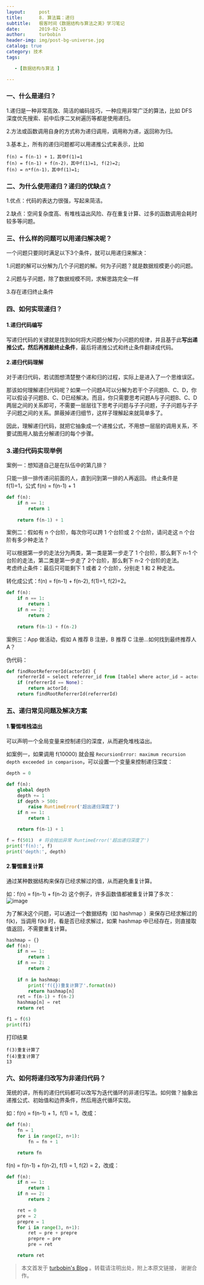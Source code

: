 ```yaml
---
layout:     post
title:      8. 算法篇：递归
subtitle:   极客时间《数据结构与算法之美》学习笔记
date:       2019-02-15
author:     turbobin
header-img: img/post-bg-universe.jpg
catalog: true
category: 技术
tags:

   - [数据结构与算法 ]

---
```


### 一、什么是递归？

1.递归是一种非常高效、简洁的编码技巧，一种应用非常广泛的算法，比如 DFS 深度优先搜索、前中后序二叉树遍历等都是使用递归。

2.方法或函数调用自身的方式称为递归调用，调用称为递，返回称为归。

3.基本上，所有的递归问题都可以用递推公式来表示，比如

```
f(n) = f(n-1) + 1，其中f(1)=1  
f(n) = f(n-1) + f(n-2)，其中f(1)=1, f(2)=2;  
f(n) = n*f(n-1)，其中f(1)=1;  
```


### 二、为什么使用递归？递归的优缺点？

1.优点：代码的表达力很强，写起来简洁。

2.缺点：空间复杂度高、有堆栈溢出风险、存在重复计算、过多的函数调用会耗时较多等问题。

### 三、什么样的问题可以用递归解决呢？

一个问题只要同时满足以下3个条件，就可以用递归来解决：

1.问题的解可以分解为几个子问题的解。何为子问题？就是数据规模更小的问题。

2.问题与子问题，除了数据规模不同，求解思路完全一样

3.存在递归终止条件

### 四、如何实现递归？

#### 1.递归代码编写
写递归代码的关键就是找到如何将大问题分解为小问题的规律，并且基于此**写出递推公式，然后再推敲终止条件**，最后将递推公式和终止条件翻译成代码。

#### 2.递归代码理解
对于递归代码，若试图想清楚整个递和归的过程，实际上是进入了一个思维误区。

那该如何理解递归代码呢？如果一个问题A可以分解为若干个子问题B、C、D，你可以假设子问题B、C、D已经解决。而且，你只需要思考问题A与子问题B、C、D两层之间的关系即可，不需要一层层往下思考子问题与子子问题，子子问题与子子子问题之间的关系。屏蔽掉递归细节，这样子理解起来就简单多了。

因此，理解递归代码，就把它抽象成一个递推公式，不用想一层层的调用关系，不要试图用人脑去分解递归的每个步骤。

### 3.递归代码实现举例
案例一：想知道自己是在队伍中的第几排？

只能一排一排传递问前面的人，直到问到第一排的人再返回。
终止条件是 f(1)=1，公式 f(n) = f(n-1) + 1
```python
def f(n):
    if n == 1:
        return 1
        
    return f(n-1) + 1
```
案例二：假如有 n 个台阶，每次你可以跨 1 个台阶或 2 个台阶，请问走这 n 个台阶有多少种走法？

可以根据第一步的走法分为两类，第一类是第一步走了 1 个台阶，那么剩下 n-1 个台阶的走法，第二类是第一步走了 2个台阶，那么剩下 n-2 个台阶的走法。  
考虑终止条件：最后只可能剩下 1 或者 2 个台阶，分别走 1 和 2 种走法。

转化成公式：f(n) = f(n-1) + f(n-2), f(1)=1, f(2)=2。
```python
def f(n):
    if n == 1:
        return 1
    if n == 2:
        return 2
        
    return f(n-1) + f(n-2)
```

案例三：App 做活动，假如 A 推荐 B 注册，B 推荐 C 注册...如何找到最终推荐人 A？

伪代码：
```python
def findRootReferrerId(actorId) {
    referrerId = select referrer_id from [table] where actor_id = actorId
    if (referrerId == None)：
        return actorId;
    return findRootReferrerId(referrerId)

```

### 五、递归常见问题及解决方案

#### 1.警惕堆栈溢出
可以声明一个全局变量来控制递归的深度，从而避免堆栈溢出。

如案例一，如果调用 f(10000) 就会报
`RecursionError: maximum recursion depth exceeded in comparison`，可以设置一个变量来控制递归深度：
```python
depth = 0

def f(n):
	global depth
	depth += 1
	if depth > 500:
		raise RuntimeError('超出递归深度了')
	if n == 1:
		return 1

	return f(n-1) + 1

f = f(501)  # 将会抛出异常 RuntimeError('超出递归深度了')
print('f(n):', f)
print('depth:', depth)
```


#### 2.警惕重复计算
通过某种数据结构来保存已经求解过的值，从而避免重复计算。

如：f(n) = f(n-1) + f(n-2) 这个例子，许多函数值都被重复计算了多次：
![image](https://static001.geekbang.org/resource/image/e7/bf/e7e778994e90265344f6ac9da39e01bf.jpg)

为了解决这个问题，可以通过一个数据结构（如 hashmap ）来保存已经求解过的 f(k)，当调用 f(k) 时，看是否已经求解过，如果 hashmap 中已经存在，则直接取值返回，不需要重复计算。

```python
hashmap = {}
def f(n):
    if n == 1:
        return 1
    if n == 2:
        return 2
    
    if n in hashmap:
        print('f({})重复计算了'.format(n))
        return hashmap[n]
    ret = f(n-1) + f(n-2)
    hashmap[n] = ret
    return ret

f1 = f(6)
print(f1)
```
打印结果
```
f(3)重复计算了
f(4)重复计算了
13
```
### 六、如何将递归改写为非递归代码？

笼统的讲，所有的递归代码都可以改写为迭代循环的非递归写法。如何做？抽象出递推公式、初始值和边界条件，然后用迭代循环实现。

如：f(n) = f(n-1) + 1，f(1) = 1，改成：
```python
def f(n):
    fn = 1
    for i in range(2, n+1):
        fn = fn + 1

    return fn
```

f(n) = f(n-1) + f(n-2), f(1) = 1, f(2) = 2，改成：
```python
def f(n):
    if n == 1:
        return 1
    if n == 2:
        return 2

    ret = 0
    pre = 2
    prepre = 1
    for i in range(3, n+1):
        ret = pre + prepre
        prepre = pre
        pre = ret

    return ret
```





> 本文首发于 [turbobin's Blog](https://turbobin.github.io/) 。转载请注明出处，附上本原文链接， 谢谢合作。